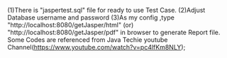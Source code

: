 (1)There is "jaspertest.sql" file for ready to use Test Case.
(2)Adjust Database username and password 
(3)As my config ,type "http://localhost:8080/getJasper/html" (or) "http://localhost:8080/getJasper/pdf" in browser to generate Report file.
 Some Codes are referenced from Java Techie youtube Channel(https://www.youtube.com/watch?v=pc4lfKm8NLY);
